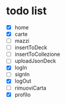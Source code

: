 # todo list
- [x] home
- [x] carte
- [ ] mazzi
- [ ] insertToDeck
- [ ] insertToCollezione
- [ ] uploadJsonDeck
- [x] logIn
- [ ] signIn
- [x] logOut
- [ ] rimuoviCarta
- [x] profilo